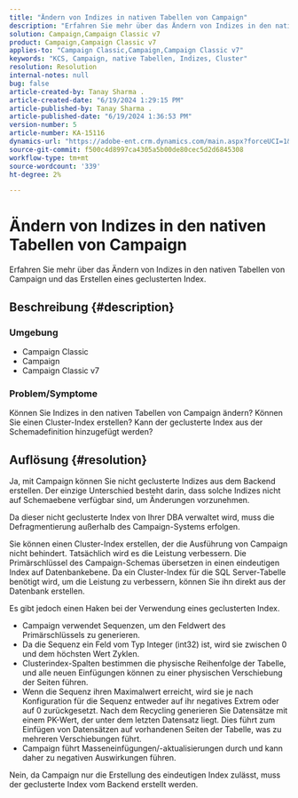 ```yaml
---
title: "Ändern von Indizes in nativen Tabellen von Campaign"
description: "Erfahren Sie mehr über das Ändern von Indizes in den nativen Tabellen von Campaign und das Erstellen eines geclusterten Index."
solution: Campaign,Campaign Classic v7
product: Campaign,Campaign Classic v7
applies-to: "Campaign Classic,Campaign,Campaign Classic v7"
keywords: "KCS, Campaign, native Tabellen, Indizes, Cluster"
resolution: Resolution
internal-notes: null
bug: false
article-created-by: Tanay Sharma .
article-created-date: "6/19/2024 1:29:15 PM"
article-published-by: Tanay Sharma .
article-published-date: "6/19/2024 1:36:53 PM"
version-number: 5
article-number: KA-15116
dynamics-url: "https://adobe-ent.crm.dynamics.com/main.aspx?forceUCI=1&pagetype=entityrecord&etn=knowledgearticle&id=a79ae8e9-3f2e-ef11-840b-6045bd0065b6"
source-git-commit: f500c4d8997ca4305a5b00de80cec5d2d6845308
workflow-type: tm+mt
source-wordcount: '339'
ht-degree: 2%

---
```


# Ändern von Indizes in den nativen Tabellen von Campaign


Erfahren Sie mehr über das Ändern von Indizes in den nativen Tabellen von Campaign und das Erstellen eines geclusterten Index.

## Beschreibung {#description}


### Umgebung

- Campaign Classic
- Campaign
- Campaign Classic v7


### Problem/Symptome

Können Sie Indizes in den nativen Tabellen von Campaign ändern?
Können Sie einen Cluster-Index erstellen?
Kann der geclusterte Index aus der Schemadefinition hinzugefügt werden?


## Auflösung {#resolution}


Ja, mit Campaign können Sie nicht geclusterte Indizes aus dem Backend erstellen. Der einzige Unterschied besteht darin, dass solche Indizes nicht auf Schemaebene verfügbar sind, um Änderungen vorzunehmen.

Da dieser nicht geclusterte Index von Ihrer DBA verwaltet wird, muss die Defragmentierung außerhalb des Campaign-Systems erfolgen.

Sie können einen Cluster-Index erstellen, der die Ausführung von Campaign nicht behindert. Tatsächlich wird es die Leistung verbessern. Die Primärschlüssel des Campaign-Schemas übersetzen in einen eindeutigen Index auf Datenbankebene. Da ein Cluster-Index für die SQL Server-Tabelle benötigt wird, um die Leistung zu verbessern, können Sie ihn direkt aus der Datenbank erstellen.

Es gibt jedoch einen Haken bei der Verwendung eines geclusterten Index.

- Campaign verwendet Sequenzen, um den Feldwert des Primärschlüssels zu generieren.
- Da die Sequenz ein Feld vom Typ Integer (int32) ist, wird sie zwischen 0 und dem höchsten Wert Zyklen.
- Clusterindex-Spalten bestimmen die physische Reihenfolge der Tabelle, und alle neuen Einfügungen können zu einer physischen Verschiebung der Seiten führen.
- Wenn die Sequenz ihren Maximalwert erreicht, wird sie je nach Konfiguration für die Sequenz entweder auf ihr negatives Extrem oder auf 0 zurückgesetzt. Nach dem Recycling generieren Sie Datensätze mit einem PK-Wert, der unter dem letzten Datensatz liegt. Dies führt zum Einfügen von Datensätzen auf vorhandenen Seiten der Tabelle, was zu mehreren Verschiebungen führt.
- Campaign führt Masseneinfügungen/-aktualisierungen durch und kann daher zu negativen Auswirkungen führen.




Nein, da Campaign nur die Erstellung des eindeutigen Index zulässt, muss der geclusterte Index vom Backend erstellt werden.
